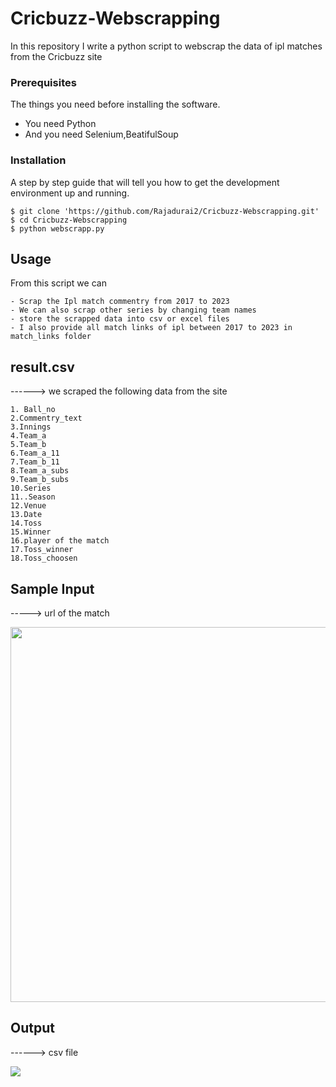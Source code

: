 # Cricbuzz-Webscrapping
In this repository I write a python script to webscrap the data of ipl matches from the Cricbuzz site 

### Prerequisites

The things you need before installing the software.

* You need Python
* And you need Selenium,BeatifulSoup

### Installation

A step by step guide that will tell you how to get the development environment up and running.

```
$ git clone 'https://github.com/Rajadurai2/Cricbuzz-Webscrapping.git'
$ cd Cricbuzz-Webscrapping
$ python webscrapp.py
```

## Usage

From this script we can 

```
- Scrap the Ipl match commentry from 2017 to 2023
- We can also scrap other series by changing team names
- store the scrapped data into csv or excel files
- I also provide all match links of ipl between 2017 to 2023 in match_links folder
```

## result.csv  

------> we scraped the following data from the site
```
1. Ball_no
2.Commentry_text
3.Innings
4.Team_a
5.Team_b
6.Team_a_11
7.Team_b_11
8.Team_a_subs
9.Team_b_subs
10.Series
11..Season
12.Venue
13.Date
14.Toss
15.Winner
16.player of the match
17.Toss_winner
18.Toss_choosen
```

## Sample Input
-----> url of the match

<img src="https://github.com/Rajadurai2/Cricbuzz-Webscrapping/assets/106241420/c549d4ac-a65b-4614-8c59-900862643a7e" height=600 width=700 >

## Output

------> csv file

<img src="https://github.com/Rajadurai2/Cricbuzz-Webscrapping/assets/106241420/1363eefe-acd0-4327-8fc1-bc63b54ef98a" >